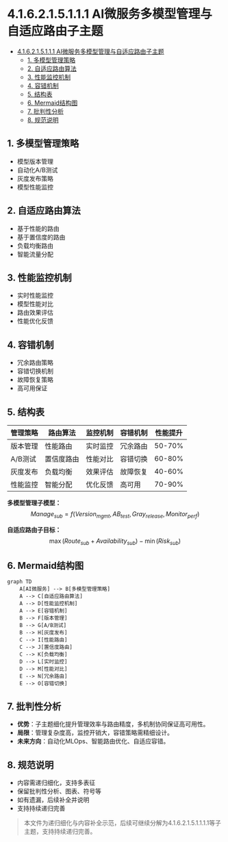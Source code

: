 # 4.1.6.2.1.5.1.1.1 AI微服务多模型管理与自适应路由子主题


<!-- TOC START -->

- [4.1.6.2.1.5.1.1.1 AI微服务多模型管理与自适应路由子主题](#416215111-ai微服务多模型管理与自适应路由子主题)
  - [1. 多模型管理策略](#1-多模型管理策略)
  - [2. 自适应路由算法](#2-自适应路由算法)
  - [3. 性能监控机制](#3-性能监控机制)
  - [4. 容错机制](#4-容错机制)
  - [5. 结构表](#5-结构表)
  - [6. Mermaid结构图](#6-mermaid结构图)
  - [7. 批判性分析](#7-批判性分析)
  - [8. 规范说明](#8-规范说明)

<!-- TOC END -->

## 1. 多模型管理策略

- 模型版本管理
- 自动化A/B测试
- 灰度发布策略
- 模型性能监控

## 2. 自适应路由算法

- 基于性能的路由
- 基于置信度的路由
- 负载均衡路由
- 智能流量分配

## 3. 性能监控机制

- 实时性能监控
- 模型性能对比
- 路由效果评估
- 性能优化反馈

## 4. 容错机制

- 冗余路由策略
- 容错切换机制
- 故障恢复策略
- 高可用保证

## 5. 结构表

| 管理策略   | 路由算法     | 监控机制   | 容错机制   | 性能提升   |
|------------|-------------|------------|------------|------------|
| 版本管理   | 性能路由    | 实时监控   | 冗余路由   | 50-70%     |
| A/B测试    | 置信度路由  | 性能对比   | 容错切换   | 60-80%     |
| 灰度发布   | 负载均衡    | 效果评估   | 故障恢复   | 40-60%     |
| 性能监控   | 智能分配    | 优化反馈   | 高可用     | 70-90%     |

**多模型管理子模型：**
$$Manage_{sub} = f(Version_{mgmt}, AB_{test}, Gray_{release}, Monitor_{perf})$$

**自适应路由子目标：**
$$\max (Route_{sub} + Availability_{sub}) - \min (Risk_{sub})$$

## 6. Mermaid结构图

```mermaid
graph TD
    A[AI微服务] --> B[多模型管理策略]
    A --> C[自适应路由算法]
    A --> D[性能监控机制]
    A --> E[容错机制]
    B --> F[版本管理]
    B --> G[A/B测试]
    B --> H[灰度发布]
    C --> I[性能路由]
    C --> J[置信度路由]
    C --> K[负载均衡]
    D --> L[实时监控]
    D --> M[性能对比]
    E --> N[冗余路由]
    E --> O[容错切换]
```

## 7. 批判性分析

- **优势**：子主题细化提升管理效率与路由精度，多机制协同保证高可用性。
- **局限**：管理复杂度高，监控开销大，容错策略需精细设计。
- **未来方向**：自动化MLOps、智能路由优化、自适应容错。

## 8. 规范说明

- 内容需递归细化，支持多表征
- 保留批判性分析、图表、符号等
- 如有遗漏，后续补全并说明
- 支持持续递归完善

> 本文件为递归细化与内容补全示范，后续可继续分解为4.1.6.2.1.5.1.1.1.1等子主题，支持持续递归完善。
